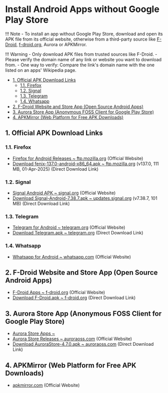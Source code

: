 #  Install Android Apps without Google Play Store

!!! Note
    <!-- - Many apps can be installed without Google Play Store.
    - Simply download and open an app's APK file to install the app. -->
    - To install an app without Google Play Store, download and open its APK file from its official website, otherwise from a third-party source like [F-Droid](https://f-droid.org/en/packages/), [f-droid.org](https://f-droid.org/en/packages/), Aurora or APKMirror.

!!! Warning
    - Only download APK files from trusted sources like F-Droid.
    - Please verify the domain name of any link or website you want to download from.
    - One way to verify: Compare the link's domain name with the one listed on an apps' Wikipedia page.

- [1. Official APK Download Links](#1-official-apk-download-links)
    - [1.1. Firefox](#11-firefox)
    - [1.2. Signal](#12-signal)
    - [1.3. Telegram](#13-telegram)
    - [1.4. Whatsapp](#14-whatsapp)
- [2. F-Droid Website and Store App (Open Source Android Apps)](#2-f-droid-website-and-store-app-open-source-android-apps)
- [3. Aurora Store App (Anonymous FOSS Client for Google Play Store)](#3-aurora-store-app-anonymous-foss-client-for-google-play-store)
- [4. APKMirror (Web Platform for Free APK Downloads)](#4-apkmirror-web-platform-for-free-apk-downloads)


## 1. Official APK Download Links

### 1.1. Firefox

- [Firefox for Android Releases ~ ftp.mozilla.org](https://ftp.mozilla.org/pub/fenix/releases/) (Official Website)
- [Download fenix-137.0-android-x86_64.apk ~ ftp.mozilla.org](https://ftp.mozilla.org/pub/fenix/releases/137.0/android/fenix-137.0-android-x86_64/fenix-137.0.multi.android-x86_64.apk) (v137.0, 111 MB, 01-Apr-2025)
  (Direct Download Link)

### 1.2. Signal

- [Signal Android APK ~ signal.org](https://signal.org/android/apk/) (Official Website)
- [Download Signal-Android-7.38.7.apk ~ updates.signal.org](https://updates.signal.org/android/Signal-Android-website-prod-universal-release-7.38.7.apk) (v7.38.7, 101 MB)
    (Direct Download Link)

### 1.3. Telegram

- [Telegram for Android ~ telegram.org](https://telegram.org/android/apk) (Official Website)
- [Download Telegram.apk ~ telegram.org](https://telegram.org/dl/android/apk)
    (Direct Download Link)

### 1.4. Whatsapp

- [Whatsapp for Android ~ whatsapp.com](https://www.whatsapp.com/android) (Official Website)

## 2. F-Droid Website and Store App (Open Source Android Apps)

- [F-Droid Apps ~ f-droid.org](https://f-droid.org/en/packages/) (Official Website)
- [Download F-Droid.apk ~ f-droid.org](https://f-droid.org/F-Droid.apk)
    (Direct Download Link)

<!-- - [Download APK F-Droid Store ~ f-droid.org](https://f-droid.org/F-Droid.apk) -->
<!-- - [Download F-Droid.apk ~ f-droid.org](https://f-droid.org/F-Droid.apk) -->

## 3. Aurora Store App (Anonymous FOSS Client for Google Play Store)

- [Aurora Store Apps ~ ]()
- [Aurora Store Releases ~ auroraoss.com](https://auroraoss.com/downloads/AuroraStore/Release/) (Official Website)
- [Download AuroraStore-4.7.0.apk ~ auroraoss.com](https://auroraoss.com/downloads/AuroraStore/Release/AuroraStore-4.7.0.apk)
    (Direct Download Link)

<!-- - [Aurora Store Releases ~ gitlab.com](https://gitlab.com/AuroraOSS/AuroraStore/-/releases) -->

<!-- - [Download APK ~ auroraoss.com](https://auroraoss.com/downloads/AuroraStore/Release/AuroraStore-4.7.0.apk)
    (Direct Download Link) -->
<!-- - [Aurora Store Releases ~ f-droid.org](https://f-droid.org/en/packages/com.aurora.store/) -->
<!-- - [Download APK ~ f-droid.org](https://f-droid.org/repo/com.aurora.store_66.apk) (v4.7, 7.5 MiB) -->

## 4. APKMirror (Web Platform for Free APK Downloads)

- [apkmirror.com](https://www.apkmirror.com/) (Official Website)

